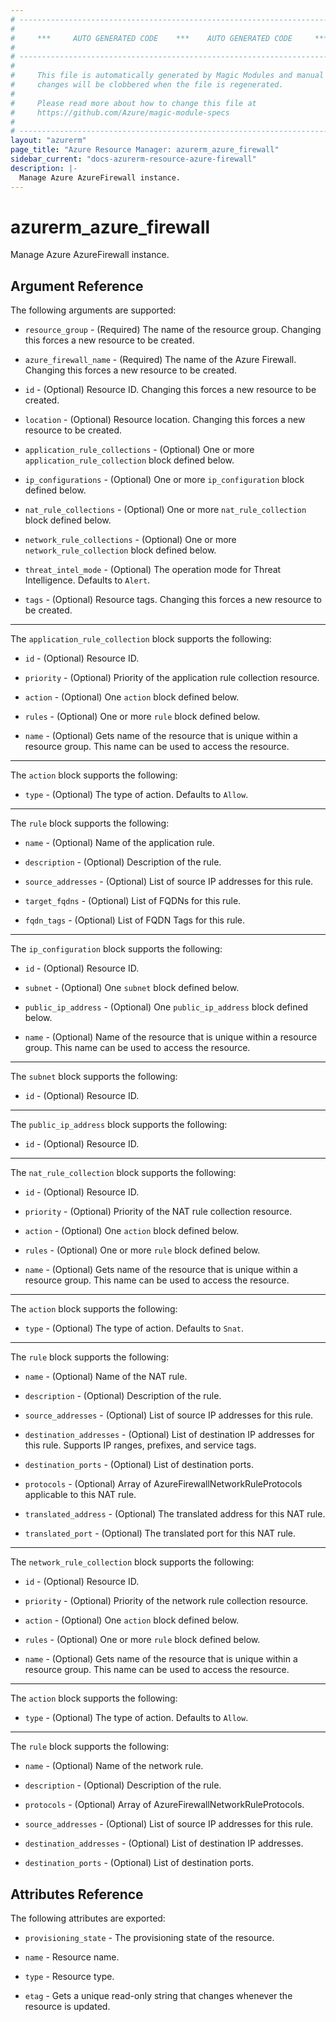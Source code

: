 ```yaml
---
# ----------------------------------------------------------------------------
#
#     ***     AUTO GENERATED CODE    ***    AUTO GENERATED CODE     ***
#
# ----------------------------------------------------------------------------
#
#     This file is automatically generated by Magic Modules and manual
#     changes will be clobbered when the file is regenerated.
#
#     Please read more about how to change this file at
#     https://github.com/Azure/magic-module-specs
#
# ----------------------------------------------------------------------------
layout: "azurerm"
page_title: "Azure Resource Manager: azurerm_azure_firewall"
sidebar_current: "docs-azurerm-resource-azure-firewall"
description: |-
  Manage Azure AzureFirewall instance.
---
```


# azurerm_azure_firewall

Manage Azure AzureFirewall instance.


## Argument Reference

The following arguments are supported:

* `resource_group` - (Required) The name of the resource group. Changing this forces a new resource to be created.

* `azure_firewall_name` - (Required) The name of the Azure Firewall. Changing this forces a new resource to be created.

* `id` - (Optional) Resource ID. Changing this forces a new resource to be created.

* `location` - (Optional) Resource location. Changing this forces a new resource to be created.

* `application_rule_collections` - (Optional) One or more `application_rule_collection` block defined below.

* `ip_configurations` - (Optional) One or more `ip_configuration` block defined below.

* `nat_rule_collections` - (Optional) One or more `nat_rule_collection` block defined below.

* `network_rule_collections` - (Optional) One or more `network_rule_collection` block defined below.

* `threat_intel_mode` - (Optional) The operation mode for Threat Intelligence. Defaults to `Alert`.

* `tags` - (Optional) Resource tags. Changing this forces a new resource to be created.

---

The `application_rule_collection` block supports the following:

* `id` - (Optional) Resource ID.

* `priority` - (Optional) Priority of the application rule collection resource.

* `action` - (Optional) One `action` block defined below.

* `rules` - (Optional) One or more `rule` block defined below.

* `name` - (Optional) Gets name of the resource that is unique within a resource group. This name can be used to access the resource.


---

The `action` block supports the following:

* `type` - (Optional) The type of action. Defaults to `Allow`.

---

The `rule` block supports the following:

* `name` - (Optional) Name of the application rule.

* `description` - (Optional) Description of the rule.

* `source_addresses` - (Optional) List of source IP addresses for this rule.

* `target_fqdns` - (Optional) List of FQDNs for this rule.

* `fqdn_tags` - (Optional) List of FQDN Tags for this rule.

---

The `ip_configuration` block supports the following:

* `id` - (Optional) Resource ID.

* `subnet` - (Optional) One `subnet` block defined below.

* `public_ip_address` - (Optional) One `public_ip_address` block defined below.

* `name` - (Optional) Name of the resource that is unique within a resource group. This name can be used to access the resource.


---

The `subnet` block supports the following:

* `id` - (Optional) Resource ID.

---

The `public_ip_address` block supports the following:

* `id` - (Optional) Resource ID.

---

The `nat_rule_collection` block supports the following:

* `id` - (Optional) Resource ID.

* `priority` - (Optional) Priority of the NAT rule collection resource.

* `action` - (Optional) One `action` block defined below.

* `rules` - (Optional) One or more `rule` block defined below.

* `name` - (Optional) Gets name of the resource that is unique within a resource group. This name can be used to access the resource.


---

The `action` block supports the following:

* `type` - (Optional) The type of action. Defaults to `Snat`.

---

The `rule` block supports the following:

* `name` - (Optional) Name of the NAT rule.

* `description` - (Optional) Description of the rule.

* `source_addresses` - (Optional) List of source IP addresses for this rule.

* `destination_addresses` - (Optional) List of destination IP addresses for this rule. Supports IP ranges, prefixes, and service tags.

* `destination_ports` - (Optional) List of destination ports.

* `protocols` - (Optional) Array of AzureFirewallNetworkRuleProtocols applicable to this NAT rule.

* `translated_address` - (Optional) The translated address for this NAT rule.

* `translated_port` - (Optional) The translated port for this NAT rule.

---

The `network_rule_collection` block supports the following:

* `id` - (Optional) Resource ID.

* `priority` - (Optional) Priority of the network rule collection resource.

* `action` - (Optional) One `action` block defined below.

* `rules` - (Optional) One or more `rule` block defined below.

* `name` - (Optional) Gets name of the resource that is unique within a resource group. This name can be used to access the resource.


---

The `action` block supports the following:

* `type` - (Optional) The type of action. Defaults to `Allow`.

---

The `rule` block supports the following:

* `name` - (Optional) Name of the network rule.

* `description` - (Optional) Description of the rule.

* `protocols` - (Optional) Array of AzureFirewallNetworkRuleProtocols.

* `source_addresses` - (Optional) List of source IP addresses for this rule.

* `destination_addresses` - (Optional) List of destination IP addresses.

* `destination_ports` - (Optional) List of destination ports.

## Attributes Reference

The following attributes are exported:

* `provisioning_state` - The provisioning state of the resource.

* `name` - Resource name.

* `type` - Resource type.

* `etag` - Gets a unique read-only string that changes whenever the resource is updated.
